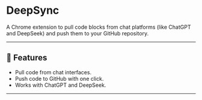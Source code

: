 # DeepSync

A Chrome extension to pull code blocks from chat platforms (like ChatGPT and DeepSeek) and push them to your GitHub repository.

---

## 🚀 Features
- Pull code from chat interfaces.
- Push code to GitHub with one click.
- Works with ChatGPT and DeepSeek.

---


